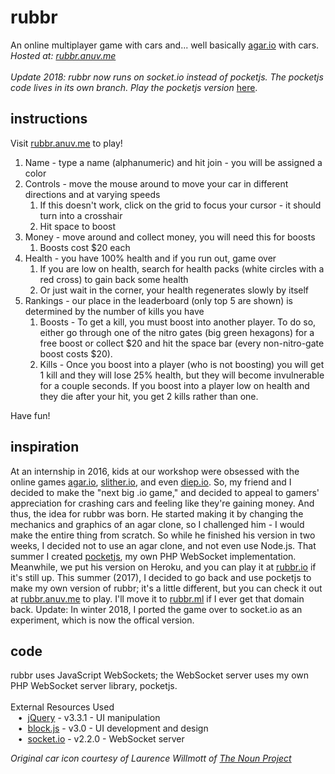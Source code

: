 # rubbr
An online multiplayer game with cars and... well basically [agar.io](http://agar.io) with cars.  
*Hosted at: [rubbr.anuv.me](http://rubbr.anuv.me)*  
&nbsp;  
*Update 2018: rubbr now runs on socket.io instead of pocketjs. The pocketjs code lives in its own branch. Play the pocketjs version* [here](http://pjs.rubbr.anuv.me).
  
## instructions
 Visit [rubbr.anuv.me](http://rubbr.anuv.me) to play!

 1. Name - type a name (alphanumeric) and hit join - you will be assigned a color
 2. Controls - move the mouse around to move your car in different directions and at varying speeds
    1. If this doesn't work, click on the grid to focus your cursor - it should turn into a crosshair
    2. Hit space to boost
 3. Money - move around and collect money, you will need this for boosts
    1. Boosts cost $20 each
 4. Health - you have 100% health and if you run out, game over
    1. If you are low on health, search for health packs (white circles with a red cross) to gain back some health
    2. Or just wait in the corner, your health regenerates slowly by itself
 5. Rankings - our place in the leaderboard (only top 5 are shown) is determined by the number of kills you have
    1. Boosts - To get a kill, you must boost into another player. To do so, either go through one of the nitro gates (big green hexagons) for a free boost or collect $20 and hit the space bar (every non-nitro-gate boost costs $20).
    2. Kills - Once you boost into a player (who is not boosting) you will get 1 kill and they will lose 25% health, but they will become invulnerable for a couple seconds. If you boost into a player low on health and they die after your hit, you get 2 kills rather than one.

Have fun!

## inspiration
At an internship in 2016, kids at our workshop were obsessed with the online games [agar.io](http://agar.io), [slither.io](http://slither.io), and even [diep.io](http://diep.io). So, my friend and I decided to make the "next big .io game," and decided to appeal to gamers' appreciation for crashing cars and feeling like they're gaining money. And thus, the idea for rubbr was born. He started making it by changing the mechanics and graphics of an agar clone, so I challenged him - I would make the entire thing from scratch. So while he finished his version in two weeks, I decided not to use an agar clone, and not even use Node.js. That summer I created [pocketjs](https://github.com/anuvgupta/pocketjs), my own PHP WebSocket implementation. Meanwhile, we put his version on Heroku, and you can play it at [rubbr.io](http://rubbr.io) if it's still up. This summer (2017), I decided to go back and use pocketjs to make my own version of rubbr; it's a little different, but you can check it out at [rubbr.anuv.me](http://rubbr.anuv.me) to play. I'll move it to [rubbr.ml](http://rubbr.ml) if I ever get that domain back. Update: In winter 2018, I ported the game over to socket.io as an experiment, which is now the offical version.

## code
rubbr uses JavaScript WebSockets; the WebSocket server uses my own PHP WebSocket server library, pocketjs.  
&nbsp;  
External Resources Used  
&nbsp;&nbsp;&nbsp;•&nbsp;&nbsp;[jQuery](https://jquery.com/) - v3.3.1 - UI manipulation  
&nbsp;&nbsp;&nbsp;•&nbsp;&nbsp;[block.js](https://github.com/anuvgupta/block.js) - v3.0 - UI development and design  
&nbsp;&nbsp;&nbsp;•&nbsp;&nbsp;[socket.io](https://socket.io) - v2.2.0 - WebSocket server  

*Original car icon courtesy of Laurence Willmott of [The Noun Project](https://thenounproject.com/)*   
